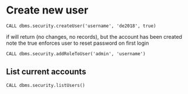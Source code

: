 # Create new user

~~~~
CALL dbms.security.createUser('username', 'de2018', true)
~~~~
if will return (no changes, no records), but the account has been created
note the true enforces user to reset password on first login

~~~~
CALL dbms.security.addRoleToUser('admin', 'username')
~~~~


## List current accounts

~~~~
CALL dbms.security.listUsers()
~~~~